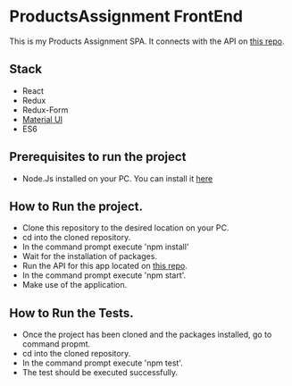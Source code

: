 # ProductsAssignment FrontEnd
This is my Products Assignment SPA. It connects with the API on [this repo](https://github.com/mekairaw/ProductsAssignmentAPI).
## Stack
- React
- Redux
- Redux-Form
- [Material UI](https://material-ui.com/)
- ES6
## Prerequisites to run the project
- Node.Js installed on your PC. You can install it [here](https://nodejs.org/es/download/)

## How to Run the project.
- Clone this repository to the desired location on your PC.
- cd into the cloned repository.
- In the command prompt execute 'npm install'
- Wait for the installation of packages.
- Run the API for this app located on [this repo](https://github.com/mekairaw/ProductsAssignmentAPI).
- In the command prompt execute 'npm start'.
- Make use of the application.

## How to Run the Tests.
- Once the project has been cloned and the packages installed, go to command propmt.
- cd into the cloned repository.
- In the command prompt execute 'npm test'.
- The test should be executed successfully.
